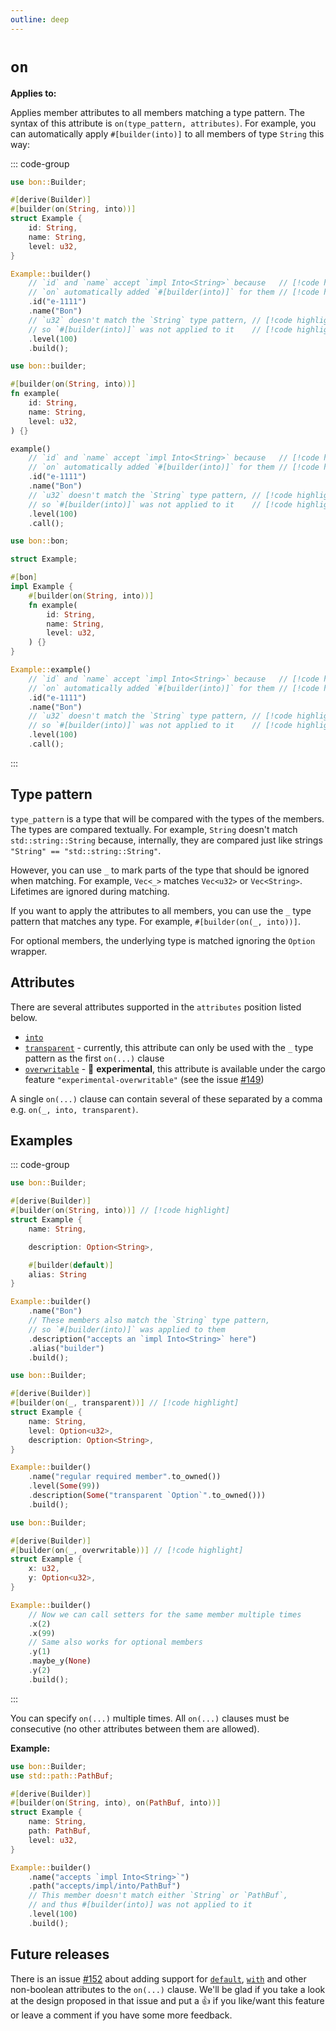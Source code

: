 ```yaml
---
outline: deep
---
```


# `on`

**Applies to:** <Badge text="structs"/> <Badge text="functions"/> <Badge text="methods"/>

Applies member attributes to all members matching a type pattern. The syntax of this attribute is `on(type_pattern, attributes)`. For example, you can automatically apply `#[builder(into)]` to all members of type `String` this way:

::: code-group

```rust [Struct]
use bon::Builder;

#[derive(Builder)]
#[builder(on(String, into))]
struct Example {
    id: String,
    name: String,
    level: u32,
}

Example::builder()
    // `id` and `name` accept `impl Into<String>` because   // [!code highlight]
    // `on` automatically added `#[builder(into)]` for them // [!code highlight]
    .id("e-1111")
    .name("Bon")
    // `u32` doesn't match the `String` type pattern, // [!code highlight]
    // so `#[builder(into)]` was not applied to it    // [!code highlight]
    .level(100)
    .build();
```

```rust [Function]
use bon::builder;

#[builder(on(String, into))]
fn example(
    id: String,
    name: String,
    level: u32,
) {}

example()
    // `id` and `name` accept `impl Into<String>` because   // [!code highlight]
    // `on` automatically added `#[builder(into)]` for them // [!code highlight]
    .id("e-1111")
    .name("Bon")
    // `u32` doesn't match the `String` type pattern, // [!code highlight]
    // so `#[builder(into)]` was not applied to it    // [!code highlight]
    .level(100)
    .call();
```

```rust [Method]
use bon::bon;

struct Example;

#[bon]
impl Example {
    #[builder(on(String, into))]
    fn example(
        id: String,
        name: String,
        level: u32,
    ) {}
}

Example::example()
    // `id` and `name` accept `impl Into<String>` because   // [!code highlight]
    // `on` automatically added `#[builder(into)]` for them // [!code highlight]
    .id("e-1111")
    .name("Bon")
    // `u32` doesn't match the `String` type pattern, // [!code highlight]
    // so `#[builder(into)]` was not applied to it    // [!code highlight]
    .level(100)
    .call();
```

:::

## Type pattern

`type_pattern` is a type that will be compared with the types of the members. The types are compared textually. For example, `String` doesn't match `std::string::String` because, internally, they are compared just like strings `"String" == "std::string::String"`.

However, you can use `_` to mark parts of the type that should be ignored when matching. For example, `Vec<_>` matches `Vec<u32>` or `Vec<String>`. Lifetimes are ignored during matching.

If you want to apply the attributes to all members, you can use the `_` type pattern that matches any type. For example, `#[builder(on(_, into))]`.

For optional members, the underlying type is matched ignoring the `Option` wrapper.

## Attributes

There are several attributes supported in the `attributes` position listed below.

-   [`into`](../member/into)
-   [`transparent`](../member/transparent) - currently, this attribute can only be used with the `_` type pattern as the first `on(...)` clause
-   [`overwritable`](../member/overwritable) - 🔬 **experimental**, this attribute is available under the cargo feature `"experimental-overwritable"` (see the issue [#149](https://github.com/elastio/bon/issues/149))

A single `on(...)` clause can contain several of these separated by a comma e.g. `on(_, into, transparent)`.

## Examples

::: code-group

```rust [into]
use bon::Builder;

#[derive(Builder)]
#[builder(on(String, into))] // [!code highlight]
struct Example {
    name: String,

    description: Option<String>,

    #[builder(default)]
    alias: String
}

Example::builder()
    .name("Bon")
    // These members also match the `String` type pattern,
    // so `#[builder(into)]` was applied to them
    .description("accepts an `impl Into<String>` here")
    .alias("builder")
    .build();
```

```rust [transparent]
use bon::Builder;

#[derive(Builder)]
#[builder(on(_, transparent))] // [!code highlight]
struct Example {
    name: String,
    level: Option<u32>,
    description: Option<String>,
}

Example::builder()
    .name("regular required member".to_owned())
    .level(Some(99))
    .description(Some("transparent `Option`".to_owned()))
    .build();
```

```rust [overwritable]
use bon::Builder;

#[derive(Builder)]
#[builder(on(_, overwritable))] // [!code highlight]
struct Example {
    x: u32,
    y: Option<u32>,
}

Example::builder()
    // Now we can call setters for the same member multiple times
    .x(2)
    .x(99)
    // Same also works for optional members
    .y(1)
    .maybe_y(None)
    .y(2)
    .build();
```

:::

You can specify `on(...)` multiple times. All `on(...)` clauses must be consecutive (no other attributes between them are allowed).

**Example:**

```rust
use bon::Builder;
use std::path::PathBuf;

#[derive(Builder)]
#[builder(on(String, into), on(PathBuf, into))]
struct Example {
    name: String,
    path: PathBuf,
    level: u32,
}

Example::builder()
    .name("accepts `impl Into<String>`")
    .path("accepts/impl/into/PathBuf")
    // This member doesn't match either `String` or `PathBuf`,
    // and thus #[builder(into)] was not applied to it
    .level(100)
    .build();
```

## Future releases

There is an issue [#152](https://github.com/elastio/bon/issues/152) about adding support for [`default`](../member/default.md), [`with`](../member/with) and other non-boolean attributes to the `on(...)` clause. We'll be glad if you take a look at the design proposed in that issue and put a 👍 if you like/want this feature or leave a comment if you have some more feedback.
